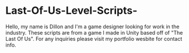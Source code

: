 # Last-Of-Us-Level-Scripts-
Hello, my name is Dillon and I'm a game designer looking for work in the industry.
These scripts are from a game I made in Unity based off of "The Last Of Us".
For any inquiries please visit my portfolio wesbite for contact info. 

